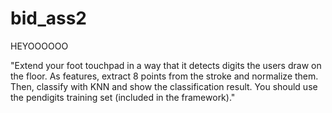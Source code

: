 # bid_ass2

HEYOOOOOO

"Extend your foot touchpad in a way that it detects digits the users draw on the floor. 
As features, extract 8 points from the stroke and normalize them. 
Then, classify with KNN and show the classification result. You should use the pendigits training set (included in the framework)."

